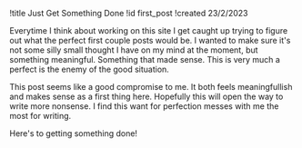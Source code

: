!title Just Get Something Done
!id first_post
!created 23/2/2023

Everytime I think about working on this site I get caught up trying to figure out what the perfect first couple posts would be. I wanted to make sure it's not some silly small thought I have on my mind at the moment, but something meaningful. Something that made sense. This is very much a perfect is the enemy of the good situation.

This post seems like a good compromise to me. It both feels meaningfullish and makes sense as a first thing here. Hopefully this will open the way to write more nonsense. I find this want for perfection messes with me the most for writing.

Here's to getting something done!
